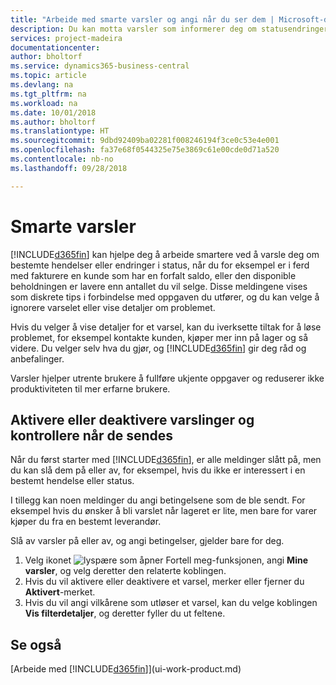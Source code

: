 ```yaml
---
title: "Arbeide med smarte varsler og angi når du ser dem | Microsoft-dokumentasjon"
description: Du kan motta varsler som informerer deg om statusendringer eller hendelser, for eksempel en forfalt saldo eller lav beholdning.
services: project-madeira
documentationcenter: 
author: bholtorf
ms.service: dynamics365-business-central
ms.topic: article
ms.devlang: na
ms.tgt_pltfrm: na
ms.workload: na
ms.date: 10/01/2018
ms.author: bholtorf
ms.translationtype: HT
ms.sourcegitcommit: 9dbd92409ba02281f008246194f3ce0c53e4e001
ms.openlocfilehash: fa37e68f0544325e75e3869c61e00cde0d71a520
ms.contentlocale: nb-no
ms.lasthandoff: 09/28/2018

---
```

# <a name="smart-notifications"></a>Smarte varsler
[!INCLUDE[d365fin](includes/d365fin_md.md)] kan hjelpe deg å arbeide smartere ved å varsle deg om bestemte hendelser eller endringer i status, når du for eksempel er i ferd med fakturere en kunde som har en forfalt saldo, eller den disponible beholdningen er lavere enn antallet du vil selge. Disse meldingene vises som diskrete tips i forbindelse med oppgaven du utfører, og du kan velge å ignorere varselet eller vise detaljer om problemet.  

Hvis du velger å vise detaljer for et varsel, kan du iverksette tiltak for å løse problemet, for eksempel kontakte kunden, kjøper mer inn på lager og så videre. Du velger selv hva du gjør, og [!INCLUDE[d365fin](includes/d365fin_md.md)] gir deg råd og anbefalinger.  

Varsler hjelper utrente brukere å fullføre ukjente oppgaver og reduserer ikke produktiviteten til mer erfarne brukere.  

## <a name="to-turn-notifications-on-or-off-and-control-when-they-are-sent"></a>Aktivere eller deaktivere varslinger og kontrollere når de sendes
Når du først starter med [!INCLUDE[d365fin](includes/d365fin_md.md)], er alle meldinger slått på, men du kan slå dem på eller av, for eksempel, hvis du ikke er interessert i en bestemt hendelse eller status.  

I tillegg kan noen meldinger du angi betingelsene som de ble sendt. For eksempel hvis du ønsker å bli varslet når lageret er lite, men bare for varer kjøper du fra en bestemt leverandør.  

Slå av varsler på eller av, og angi betingelser, gjelder bare for deg.  

1. Velg ikonet ![lyspære som åpner Fortell meg-funksjonen](media/ui-search/search_small.png "Fortell hva du vil gjøre"), angi **Mine varsler**, og velg deretter den relaterte koblingen.
2. Hvis du vil aktivere eller deaktivere et varsel, merker eller fjerner du **Aktivert**-merket.
3. Hvis du vil angi vilkårene som utløser et varsel, kan du velge koblingen **Vis filterdetaljer**, og deretter fyller du ut feltene.  

## <a name="see-also"></a>Se også
[Arbeide med [!INCLUDE[d365fin](includes/d365fin_md.md)]](ui-work-product.md)

